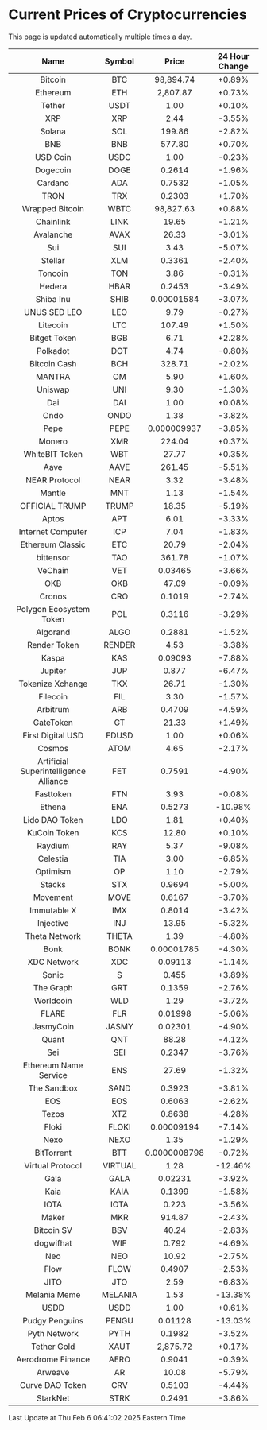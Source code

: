 # Current Prices of Cryptocurrencies
This page is updated automatically multiple times a day.

| Name | Symbol | Price | 24 Hour Change |
| :---: |:---:| :---: | :---: |
| Bitcoin | BTC | 98,894.74 | +0.89% |
| Ethereum | ETH | 2,807.87 | +0.73% |
| Tether | USDT | 1.00 | +0.10% |
| XRP | XRP | 2.44 | -3.55% |
| Solana | SOL | 199.86 | -2.82% |
| BNB | BNB | 577.80 | +0.70% |
| USD Coin | USDC | 1.00 | -0.23% |
| Dogecoin | DOGE | 0.2614 | -1.96% |
| Cardano | ADA | 0.7532 | -1.05% |
| TRON | TRX | 0.2303 | +1.70% |
| Wrapped Bitcoin | WBTC | 98,827.63 | +0.88% |
| Chainlink | LINK | 19.65 | -1.21% |
| Avalanche | AVAX | 26.33 | -3.01% |
| Sui | SUI | 3.43 | -5.07% |
| Stellar | XLM | 0.3361 | -2.40% |
| Toncoin | TON | 3.86 | -0.31% |
| Hedera | HBAR | 0.2453 | -3.49% |
| Shiba Inu | SHIB | 0.00001584 | -3.07% |
| UNUS SED LEO | LEO | 9.79 | -0.27% |
| Litecoin | LTC | 107.49 | +1.50% |
| Bitget Token | BGB | 6.71 | +2.28% |
| Polkadot | DOT | 4.74 | -0.80% |
| Bitcoin Cash | BCH | 328.71 | -2.02% |
| MANTRA | OM | 5.90 | +1.60% |
| Uniswap | UNI | 9.30 | -1.30% |
| Dai | DAI | 1.00 | +0.08% |
| Ondo | ONDO | 1.38 | -3.82% |
| Pepe | PEPE | 0.000009937 | -3.85% |
| Monero | XMR | 224.04 | +0.37% |
| WhiteBIT Token | WBT | 27.77 | +0.35% |
| Aave | AAVE | 261.45 | -5.51% |
| NEAR Protocol | NEAR | 3.32 | -3.48% |
| Mantle | MNT | 1.13 | -1.54% |
| OFFICIAL TRUMP | TRUMP | 18.35 | -5.19% |
| Aptos | APT | 6.01 | -3.33% |
| Internet Computer | ICP | 7.04 | -1.83% |
| Ethereum Classic | ETC | 20.79 | -2.04% |
| bittensor | TAO | 361.78 | -1.07% |
| VeChain | VET | 0.03465 | -3.66% |
| OKB | OKB | 47.09 | -0.09% |
| Cronos | CRO | 0.1019 | -2.74% |
| Polygon Ecosystem Token | POL | 0.3116 | -3.29% |
| Algorand | ALGO | 0.2881 | -1.52% |
| Render Token | RENDER | 4.53 | -3.38% |
| Kaspa | KAS | 0.09093 | -7.88% |
| Jupiter | JUP | 0.877 | -6.47% |
| Tokenize Xchange | TKX | 26.71 | -1.30% |
| Filecoin | FIL | 3.30 | -1.57% |
| Arbitrum | ARB | 0.4709 | -4.59% |
| GateToken | GT | 21.33 | +1.49% |
| First Digital USD | FDUSD | 1.00 | +0.06% |
| Cosmos | ATOM | 4.65 | -2.17% |
| Artificial Superintelligence Alliance | FET | 0.7591 | -4.90% |
| Fasttoken | FTN | 3.93 | -0.08% |
| Ethena | ENA | 0.5273 | -10.98% |
| Lido DAO Token | LDO | 1.81 | +0.40% |
| KuCoin Token | KCS | 12.80 | +0.10% |
| Raydium | RAY | 5.37 | -9.08% |
| Celestia | TIA | 3.00 | -6.85% |
| Optimism | OP | 1.10 | -2.79% |
| Stacks | STX | 0.9694 | -5.00% |
| Movement | MOVE | 0.6167 | -3.70% |
| Immutable X | IMX | 0.8014 | -3.42% |
| Injective | INJ | 13.95 | -5.32% |
| Theta Network | THETA | 1.39 | -4.80% |
| Bonk | BONK | 0.00001785 | -4.30% |
| XDC Network | XDC | 0.09113 | -1.14% |
| Sonic | S | 0.455 | +3.89% |
| The Graph | GRT | 0.1359 | -2.76% |
| Worldcoin | WLD | 1.29 | -3.72% |
| FLARE | FLR | 0.01998 | -5.06% |
| JasmyCoin | JASMY | 0.02301 | -4.90% |
| Quant | QNT | 88.28 | -4.12% |
| Sei | SEI | 0.2347 | -3.76% |
| Ethereum Name Service | ENS | 27.69 | -1.32% |
| The Sandbox | SAND | 0.3923 | -3.81% |
| EOS | EOS | 0.6063 | -2.62% |
| Tezos | XTZ | 0.8638 | -4.28% |
| Floki | FLOKI | 0.00009194 | -7.14% |
| Nexo | NEXO | 1.35 | -1.29% |
| BitTorrent | BTT | 0.0000008798 | -0.72% |
| Virtual Protocol | VIRTUAL | 1.28 | -12.46% |
| Gala | GALA | 0.02231 | -3.92% |
| Kaia | KAIA | 0.1399 | -1.58% |
| IOTA | IOTA | 0.223 | -3.56% |
| Maker | MKR | 914.87 | -2.43% |
| Bitcoin SV | BSV | 40.24 | -2.83% |
| dogwifhat | WIF | 0.792 | -4.69% |
| Neo | NEO | 10.92 | -2.75% |
| Flow | FLOW | 0.4907 | -2.53% |
| JITO | JTO | 2.59 | -6.83% |
| Melania Meme | MELANIA | 1.53 | -13.38% |
| USDD | USDD | 1.00 | +0.61% |
| Pudgy Penguins | PENGU | 0.01128 | -13.03% |
| Pyth Network | PYTH | 0.1982 | -3.52% |
| Tether Gold | XAUT | 2,875.72 | +0.17% |
| Aerodrome Finance | AERO | 0.9041 | -0.39% |
| Arweave | AR | 10.08 | -5.79% |
| Curve DAO Token | CRV | 0.5103 | -4.44% |
| StarkNet | STRK | 0.2491 | -3.86% |

Last Update at Thu Feb  6 06:41:02 2025 Eastern Time